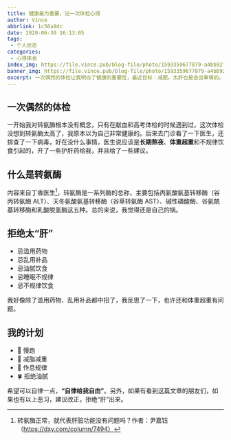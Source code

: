 ```yaml
---
title: 健康最为重要，记一次体检心得
author: Vince
abbrlink: 1c50a9dc
date: 2020-06-30 16:13:05
tags:
 - 个人状态
categories:
 - 心得体会
index_img: https://file.vince.pub/blog-file/photo/1593359677879-a4bb92f829d1.jpg
banner_img: https://file.vince.pub/blog-file/photo/1593359677879-a4bb92f829d1.jpg
excerpt: 一次偶然的体检让我明白了健康的重要性，最近目标：减肥。太肝也是会出事情的。
---
```


## 一次偶然的体检

一开始我对转氨酶根本没有概念，只有在献血和高考体检的时候遇到过，这次体检没想到转氨酶太高了，我原本以为自己非常健康的。后来去门诊看了一下医生，还排查了一下病毒，好在没什么事情，医生说应该是**长期熬夜**、**体重超重**和不规律饮食引起的，开了一些护肝药给我，并且给了一些建议。

## 什么是转氨酶

内容来自丁香医生[^1]，转氨酶是一系列酶的总称，主要包括丙氨酸氨基转移酶（谷丙转氨酶 ALT）、天冬氨酸氨基转移酶（谷草转氨酶 AST）、碱性磷酸酶、谷氨酰基转移酶和乳酸脱氢酶这五种。总的来说，我觉得还是自己的锅。

## 拒绝太“肝”

- 忌滥用药物
- 忌乱用补品
- 忌油腻饮食
- 忌睡眠不规律
- 忌不规律饮食

我好像除了滥用药物、乱用补品都中招了，我反思了一下，也许还和体重超重有问题。

## 我的计划

- 🏃‍ 慢跑
- 💪 减脂减重
- 🛌 作息规律
- 🍀 拒绝油腻

希望可以自律一点，**“自律给我自由”**。另外，如果有看到这篇文章的朋友们，如果也有以上恶习，建议改正，拒绝“肝”出来。

[^1]: 转氨酶正常，就代表肝脏功能没有问题吗？作者：尹嘉钰（https://dxy.com/column/7494）


